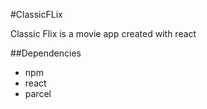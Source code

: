 #ClassicFLix

Classic Flix is a movie app created with react

##Dependencies

- npm
- react
- parcel
